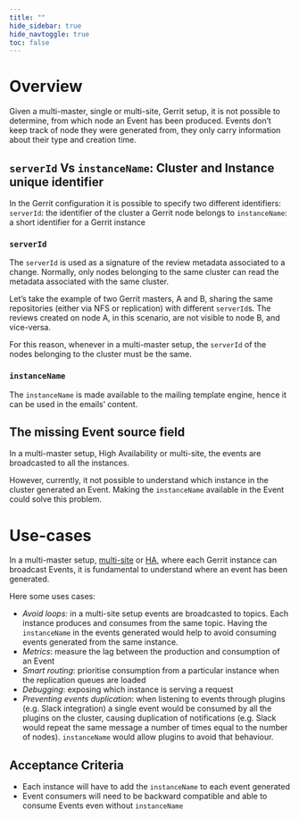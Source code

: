 ```yaml
---
title: ""
hide_sidebar: true
hide_navtoggle: true
toc: false
---
```


# Overview

Given a multi-master, single or multi-site, Gerrit setup, it is not possible to
determine, from which node an Event has been produced.
Events don’t keep track of node they were generated from, they only carry
information about their type and creation time.

## `serverId` Vs `instanceName`: Cluster and Instance unique identifier

In the Gerrit configuration it is possible to specify two different identifiers:
`serverId`: the identifier of the cluster a Gerrit node belongs to
`instanceName`: a short identifier for a Gerrit instance

### `serverId`

The `serverId` is used as a signature of the review metadata associated to a change.
Normally, only nodes belonging to the same cluster can read the metadata associated
with the same cluster.

Let’s take the example of two Gerrit masters, A and B, sharing the same repositories
(either via NFS or replication) with different `serverId`s. The reviews created
on node A, in this scenario, are not visible to node B, and vice-versa.

For this reason, whenever in a multi-master setup, the `serverId` of the nodes
belonging to the cluster must be the same.

### `instanceName`

The `instanceName` is made available to the mailing template engine, hence it can
be used in the emails’ content.

## The missing Event source field

In a multi-master setup, High Availability or multi-site, the events are broadcasted
to all the instances.

However, currently, it not possible to understand which instance in the cluster
generated an Event. Making the `instanceName` available in the Event could solve
this problem.

# Use-cases

In a multi-master setup, [multi-site](https://gerrit.googlesource.com/plugins/multi-site/)
or [HA](https://gerrit.googlesource.com/plugins/high-availability/),
where each Gerrit instance can broadcast Events, it is fundamental to understand
where an event has been generated.

Here some uses cases:

* _Avoid loops:_ in a multi-site setup events are broadcasted to topics. Each
instance produces and consumes from the same topic. Having the `instanceName` in
the events generated would help to avoid consuming events generated from the same instance.
* _Metrics_: measure the lag between the production and consumption of an Event
* _Smart routing_: prioritise consumption from a particular instance when the
replication queues are loaded
* _Debugging_: exposing which instance is serving a request
* _Preventing events duplication_: when listening to events through plugins
(e.g. Slack integration) a single event would be consumed by all the plugins on
the cluster, causing duplication of notifications (e.g. Slack would repeat the same
message a number of times equal to the number of nodes).
`instanceName` would allow plugins to avoid that behaviour.

## <a id="acceptance-criteria"> Acceptance Criteria

* Each instance will have to add the `instanceName` to each event generated
* Event consumers will need to be backward compatible and able to consume Events
even without `instanceName`
